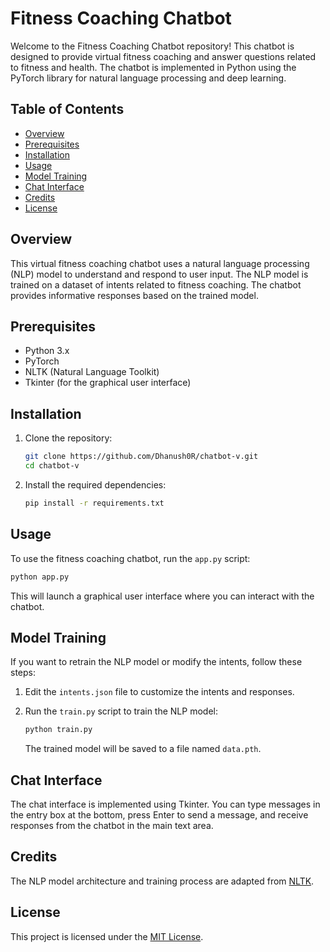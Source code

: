 # Fitness Coaching Chatbot

Welcome to the Fitness Coaching Chatbot repository! This chatbot is designed to provide virtual fitness coaching and answer questions related to fitness and health. The chatbot is implemented in Python using the PyTorch library for natural language processing and deep learning.

## Table of Contents

- [Overview](#overview)
- [Prerequisites](#prerequisites)
- [Installation](#installation)
- [Usage](#usage)
- [Model Training](#model-training)
- [Chat Interface](#chat-interface)
- [Credits](#credits)
- [License](#license)

## Overview

This virtual fitness coaching chatbot uses a natural language processing (NLP) model to understand and respond to user input. The NLP model is trained on a dataset of intents related to fitness coaching. The chatbot provides informative responses based on the trained model.

## Prerequisites

- Python 3.x
- PyTorch
- NLTK (Natural Language Toolkit)
- Tkinter (for the graphical user interface)

## Installation

1. Clone the repository:

   ```bash
   git clone https://github.com/Dhanush0R/chatbot-v.git
   cd chatbot-v
   ```

2. Install the required dependencies:

   ```bash
   pip install -r requirements.txt
   ```

## Usage

To use the fitness coaching chatbot, run the `app.py` script:

```bash
python app.py
```

This will launch a graphical user interface where you can interact with the chatbot.

## Model Training

If you want to retrain the NLP model or modify the intents, follow these steps:

1. Edit the `intents.json` file to customize the intents and responses.

2. Run the `train.py` script to train the NLP model:

   ```bash
   python train.py
   ```

   The trained model will be saved to a file named `data.pth`.

## Chat Interface

The chat interface is implemented using Tkinter. You can type messages in the entry box at the bottom, press Enter to send a message, and receive responses from the chatbot in the main text area.

## Credits

The NLP model architecture and training process are adapted from [NLTK](https://www.nltk.org/).

## License

This project is licensed under the [MIT License](LICENSE).
